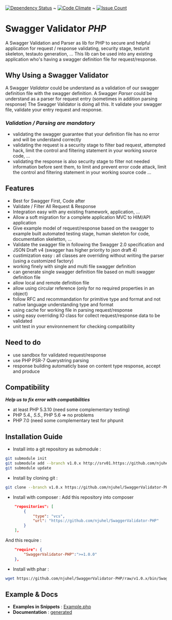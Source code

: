 [![Dependency Status](https://gemnasium.com/badges/103bbb652356914f092036025f0d5922.svg)](https://gemnasium.com/af3a2a2213b87f7bbd238a5f1303a2aa)  ~  [![Code Climate](https://codeclimate.com/github/njuhel/SwaggerValidator-PHP/badges/gpa.svg)](https://codeclimate.com/github/njuhel/SwaggerValidator-PHP)  ~  [![Issue Count](https://codeclimate.com/github/njuhel/SwaggerValidator-PHP/badges/issue_count.svg)](https://codeclimate.com/github/njuhel/SwaggerValidator-PHP)

# **Swagger Validator _PHP_**

A Swagger Validation and Parser as lib for PHP to secure and helpful application for request / response validating, 
security stage, testunit skeleton, testauto generation, ... This lib can be used into any existing application who's 
having a swagger definition file for request/response.

## **Why Using a Swagger Validator**
A Swagger *Validator* could be understand as a validation of our swagger definition file with the swagger definition. 
A Swagger *Parser* could be understand as a parser for request entry (sometimes in addition parsing response)
The Swagger Validator is doing all this. It validate your swagger file, validate your entry request and response.

### _Validation / Parsing are mandatory_
  - validating the swagger guarantee that your definition file has no error and will be understand correctly
  - validating the request is a security stage to filter bad request, attempted hack, limit the control and 
    filtering statement in your working source code, ...
  - validating the response is also security stage to filter not needed information before sent them, to 
    limit and prevent error code attack, limit the control and filtering statement in your working source code
    ...

## **Features**
  - Best for Swagger First, Code after
  - Validate / Filter All Request & Response
  - Integration easy with any existing framework, application, ...
  - Allow a soft migration for a complete application MVC to HIM/API application
  - Give example model of request/response based on the swagger to example built automated testing stage, human skeleton for code, documentation skeletton, ...
  - Validate the swagger file in following the Swagger 2.0 specification and JSON Draft v4 (swagger has higher priority to json draft 4)
  - custimization easy : all classes are overriding without writing the parser (using a customized factory)
  - working finely with single and multi file swagger definition
  - can generate single swagger definition file based on multi swagger definition file
  - allow local and remote definition file
  - allow using circular reference (only for no required properties in an object)
  - follow RFC and recommandation for primitive type and format and not native language understanding type and format
  - using cache for working file in parsing request/response
  - using easy overriding IO class for collect request/response data to be validated
  - unit test in your environnement for checking compatibility

## **Need to do**
  - use sandbox for validated request/response
  - use PHP PSR-7 Querystring parsing
  - response building automaticly base on content type response, accept and produce

## **Compatibility**
  **_Help us to fix error with compatibilities_**
  - at least PHP 5.3.10 (need some complementary testing)
  - PHP 5.4.*, 5.5.*, PHP 5.6 => no problems
  - PHP 7.0 (need some complementary test for phpunit 

  
## **Installation Guide**
- Install into a git repository as submodule : 
```sh
git submodule init
git submodule add --branch v1.0.x http://srv01.https://github.com/njuhel/SwaggerValidator-PHP src/lib/SwaggerValidator
git submodule update
```

- Install by cloning git : 
```sh
git clone --branch v1.0.x https://github.com/njuhel/SwaggerValidator-PHP SwaggerValidator
```

- Install with composer : 
Add this repository into composer
```json
    "repositories": [
        {
            "type": "vcs",
            "url": "https://github.com/njuhel/SwaggerValidator-PHP"
        }
    ],
```
And this require : 
```json
    "require": {
        "SwaggerValidator-PHP":">=1.0.0"
    },
```

- Install with phar : 
```sh
wget https://github.com/njuhel/SwaggerValidator-PHP/raw/v1.0.x/bin/SwaggerValidator.phar 
```

  
## **Example & Docs**
 - **Examples in Snippets** : [Example.php](https://github.com/njuhel/SwaggerValidator-PHP/blob/v1.0.x/src/SwaggerValidator/Example.php) 
 - **Documentation** : [generated](https://github.com/njuhel/SwaggerValidator-PHP/blob/v1.0.x/doc/README.md)


